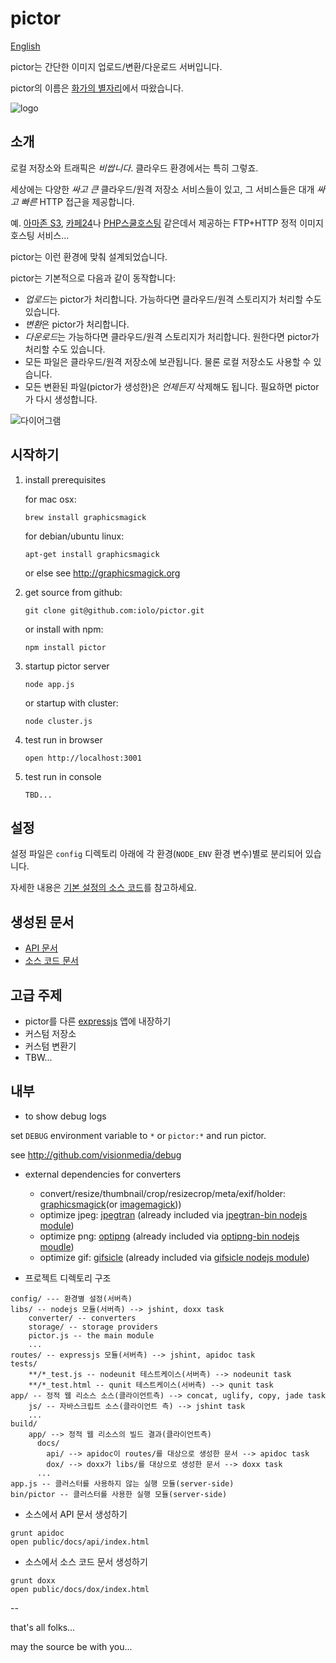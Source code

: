 pictor
======

[English](README.md)

pictor는 간단한 이미지 업로드/변환/다운로드 서버입니다.

pictor의 이름은 [화가의 별자리](http://en.wikipedia.org/wiki/Pictor)에서 따왔습니다.

![logo](../master/app/img/pictor.jpg?raw=true)

소개
----

로컬 저장소와 트래픽은 *비쌉니다*. 클라우드 환경에서는 특히 그렇죠.

세상에는 다양한 *싸고* *큰* 클라우드/원격 저장소 서비스들이 있고,
그 서비스들은 대개 *싸고* *빠른* HTTP 접근을 제공합니다.

예. [아마존 S3](http://aws.amazon.com/s3), [카페24](http://cafe24.com)나 [PHP스쿨호스팅](http://phps.kr) 같은데서 제공하는 FTP+HTTP 정적 이미지 호스팅 서비스...

pictor는 이런 환경에 맞춰 설계되었습니다.

pictor는 기본적으로 다음과 같이 동작합니다:

* *업로드*는 pictor가 처리합니다. 가능하다면 클라우드/원격 스토리지가 처리할 수도 있습니다.
* *변환*은 pictor가 처리합니다.
* *다운로드*는 가능하다면 클라우드/원격 스토리지가 처리합니다. 원한다면 pictor가 처리할 수도 있습니다.
* 모든 파일은 클라우드/원격 저장소에 보관됩니다. 물론 로컬 저장소도 사용할 수 있습니다.
* 모든 변환된 파일(pictor가 생성한)은 *언제든지* 삭제해도 됩니다. 필요하면 pictor가 다시 생성합니다.

![다이어그램](../master/app/img/how_pictor_works/pictor.png?raw=true)

시작하기
-------

1. install prerequisites

    for mac osx:
    ```
    brew install graphicsmagick
    ```
    for debian/ubuntu linux:
    ```
    apt-get install graphicsmagick
    ```
    or else see http://graphicsmagick.org

1. get source from github:

    ```
    git clone git@github.com:iolo/pictor.git
    ```

    or install with npm:

    ```
    npm install pictor
    ```
  
1. startup pictor server

    ```
    node app.js
    ```

    or startup with cluster:

    ```
    node cluster.js
    ```

1. test run in browser

    ```
    open http://localhost:3001
    ```

1. test run in console

    ```
    TBD...
    ```

설정
----

설정 파일은 `config` 디렉토리 아래에 각 환경(`NODE_ENV` 환경 변수)별로 분리되어 있습니다.

자세한 내용은 [기본 설정의 소스 코드](../master/config/defaults.js)를 참고하세요.

생성된 문서
----------

* [API 문서](http://pictor.iolo.kr/docs/api/)
* [소스 코드 문서](http://pictor.iolo.kr/docs/dox/)

고급 주제
--------

* pictor를 다른 [expressjs](http://expressjs.com) 앱에 내장하기
* 커스텀 저장소
* 커스텀 변환기
* TBW...

내부
----

* to show debug logs

set `DEBUG` environment variable to `*` or `pictor:*` and run pictor.

see http://github.com/visionmedia/debug

* external dependencies for converters
    * convert/resize/thumbnail/crop/resizecrop/meta/exif/holder: [graphicsmagick](http://graphicsmagick.org)(or [imagemagick](http://imagemagick.org)))
    * optimize jpeg: [jpegtran](http://jpegclub.org/jpegtran/) (already included via [jpegtran-bin nodejs module](https://github.com/yeoman/node-jpegtran-bin))
    * optimize png: [optipng](http://optipng.sourceforge.net) (already included via [optipng-bin nodejs moudle](https://github.com/yeoman/node-optipng-bin))
    * optimize gif: [gifsicle](http://www.lcdf.org/gifsicle/) (already included via [gifsicle nodejs module](https://github.com/yeoman/node-gifsicle))

* 프로젝트 디렉토리 구조

```
config/ --- 환경별 설정(서버측)
libs/ -- nodejs 모듈(서버측) --> jshint, doxx task
    converter/ -- converters
    storage/ -- storage providers
    pictor.js -- the main module
    ...
routes/ -- expressjs 모듈(서버측) --> jshint, apidoc task
tests/
    **/*_test.js -- nodeunit 테스트케이스(서버측) --> nodeunit task
    **/*_test.html -- qunit 테스트케이스(서버측) --> qunit task
app/ -- 정적 웹 리소스 소스(클라이언트측) --> concat, uglify, copy, jade task
    js/ -- 자바스크립트 소스(클라이언트 측) --> jshint task
    ...
build/
    app/ --> 정적 웹 리소스의 빌드 결과(클라이언트측)
      docs/
        api/ --> apidoc이 routes/를 대상으로 생성한 문서 --> apidoc task
        dox/ --> doxx가 libs/를 대상으로 생성한 문서 --> doxx task
      ...
app.js -- 클러스터를 사용하지 않는 실행 모듈(server-side)
bin/pictor -- 클러스터를 사용한 실행 모듈(server-side)
```

* 소스에서 API 문서 생성하기

```
grunt apidoc
open public/docs/api/index.html
```

* 소스에서 소스 코드 문서 생성하기

```
grunt doxx
open public/docs/dox/index.html
```

--

that's all folks...

may the source be with you...
